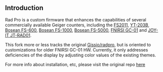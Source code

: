 
## Introduction

Rad Pro is a custom firmware that enhances the capabilities of several commercially available Geiger counters, including the [FS2011](https://www.amazon.com/s?k=fs2011), [YT-203B](https://www.amazon.com/s?k=yt203b), [Bosean FS-600](https://bosean.net/products/nuclear_radiation_detector.html), [Bosean FS-1000](https://bosean.net/products/FS-1000_nuclear_radiation_detector.html), [Bosean FS-5000](https://bosean.net/FS-5000-Nuclear-Radiation-Detector-2.html), [FNIRSI GC-01](https://www.fnirsi.com/products/gc-01) and [JOY-IT JT-RAD01](https://joy-it.net/products/JT-RAD01).

This fork more or less tracks the original [Gissio/radpro](https://github.com/Gissio/radpro), but is oriented to customizations for older FNIRSI GC-01 HW. Currently, it only addresses deficiencies of the display by adjusting color values of the existing themes. 

For more info about installation, etc, please visit the original repo [here](https://github.com/Gissio/radpro)


